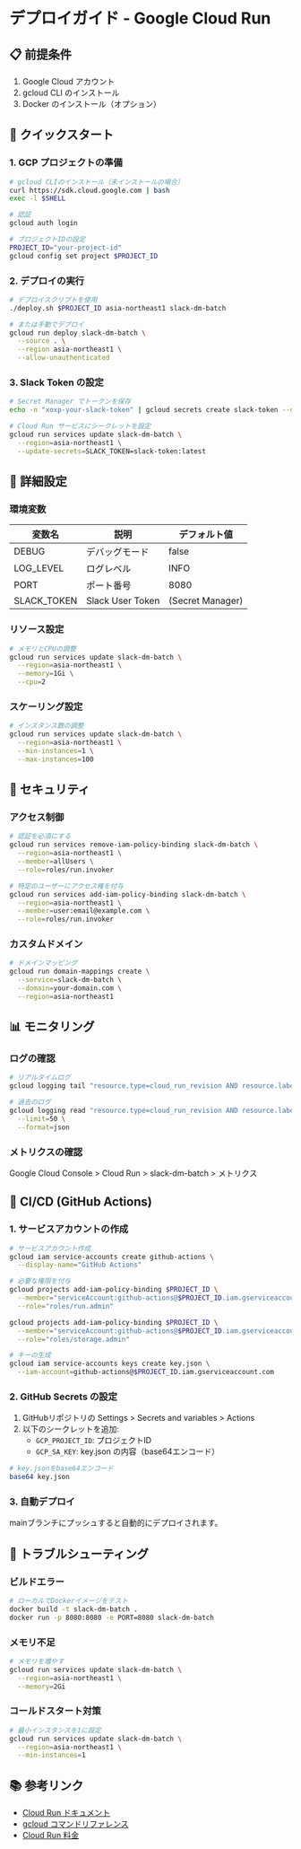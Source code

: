 # デプロイガイド - Google Cloud Run

## 📋 前提条件

1. Google Cloud アカウント
2. gcloud CLI のインストール
3. Docker のインストール（オプション）

## 🚀 クイックスタート

### 1. GCP プロジェクトの準備

```bash
# gcloud CLIのインストール（未インストールの場合）
curl https://sdk.cloud.google.com | bash
exec -l $SHELL

# 認証
gcloud auth login

# プロジェクトIDの設定
PROJECT_ID="your-project-id"
gcloud config set project $PROJECT_ID
```

### 2. デプロイの実行

```bash
# デプロイスクリプトを使用
./deploy.sh $PROJECT_ID asia-northeast1 slack-dm-batch

# または手動でデプロイ
gcloud run deploy slack-dm-batch \
  --source . \
  --region asia-northeast1 \
  --allow-unauthenticated
```

### 3. Slack Token の設定

```bash
# Secret Manager でトークンを保存
echo -n "xoxp-your-slack-token" | gcloud secrets create slack-token --data-file=-

# Cloud Run サービスにシークレットを設定
gcloud run services update slack-dm-batch \
  --region=asia-northeast1 \
  --update-secrets=SLACK_TOKEN=slack-token:latest
```

## 🔧 詳細設定

### 環境変数

| 変数名 | 説明 | デフォルト値 |
|--------|------|-------------|
| DEBUG | デバッグモード | false |
| LOG_LEVEL | ログレベル | INFO |
| PORT | ポート番号 | 8080 |
| SLACK_TOKEN | Slack User Token | (Secret Manager) |

### リソース設定

```bash
# メモリとCPUの調整
gcloud run services update slack-dm-batch \
  --region=asia-northeast1 \
  --memory=1Gi \
  --cpu=2
```

### スケーリング設定

```bash
# インスタンス数の調整
gcloud run services update slack-dm-batch \
  --region=asia-northeast1 \
  --min-instances=1 \
  --max-instances=100
```

## 🔐 セキュリティ

### アクセス制御

```bash
# 認証を必須にする
gcloud run services remove-iam-policy-binding slack-dm-batch \
  --region=asia-northeast1 \
  --member=allUsers \
  --role=roles/run.invoker

# 特定のユーザーにアクセス権を付与
gcloud run services add-iam-policy-binding slack-dm-batch \
  --region=asia-northeast1 \
  --member=user:email@example.com \
  --role=roles/run.invoker
```

### カスタムドメイン

```bash
# ドメインマッピング
gcloud run domain-mappings create \
  --service=slack-dm-batch \
  --domain=your-domain.com \
  --region=asia-northeast1
```

## 📊 モニタリング

### ログの確認

```bash
# リアルタイムログ
gcloud logging tail "resource.type=cloud_run_revision AND resource.labels.service_name=slack-dm-batch"

# 過去のログ
gcloud logging read "resource.type=cloud_run_revision AND resource.labels.service_name=slack-dm-batch" \
  --limit=50 \
  --format=json
```

### メトリクスの確認

Google Cloud Console > Cloud Run > slack-dm-batch > メトリクス

## 🔄 CI/CD (GitHub Actions)

### 1. サービスアカウントの作成

```bash
# サービスアカウント作成
gcloud iam service-accounts create github-actions \
  --display-name="GitHub Actions"

# 必要な権限を付与
gcloud projects add-iam-policy-binding $PROJECT_ID \
  --member="serviceAccount:github-actions@$PROJECT_ID.iam.gserviceaccount.com" \
  --role="roles/run.admin"

gcloud projects add-iam-policy-binding $PROJECT_ID \
  --member="serviceAccount:github-actions@$PROJECT_ID.iam.gserviceaccount.com" \
  --role="roles/storage.admin"

# キーの生成
gcloud iam service-accounts keys create key.json \
  --iam-account=github-actions@$PROJECT_ID.iam.gserviceaccount.com
```

### 2. GitHub Secrets の設定

1. GitHubリポジトリの Settings > Secrets and variables > Actions
2. 以下のシークレットを追加:
   - `GCP_PROJECT_ID`: プロジェクトID
   - `GCP_SA_KEY`: key.json の内容（base64エンコード）

```bash
# key.jsonをbase64エンコード
base64 key.json
```

### 3. 自動デプロイ

mainブランチにプッシュすると自動的にデプロイされます。

## 🔨 トラブルシューティング

### ビルドエラー

```bash
# ローカルでDockerイメージをテスト
docker build -t slack-dm-batch .
docker run -p 8080:8080 -e PORT=8080 slack-dm-batch
```

### メモリ不足

```bash
# メモリを増やす
gcloud run services update slack-dm-batch \
  --region=asia-northeast1 \
  --memory=2Gi
```

### コールドスタート対策

```bash
# 最小インスタンスを1に設定
gcloud run services update slack-dm-batch \
  --region=asia-northeast1 \
  --min-instances=1
```

## 📚 参考リンク

- [Cloud Run ドキュメント](https://cloud.google.com/run/docs)
- [gcloud コマンドリファレンス](https://cloud.google.com/sdk/gcloud/reference)
- [Cloud Run 料金](https://cloud.google.com/run/pricing)